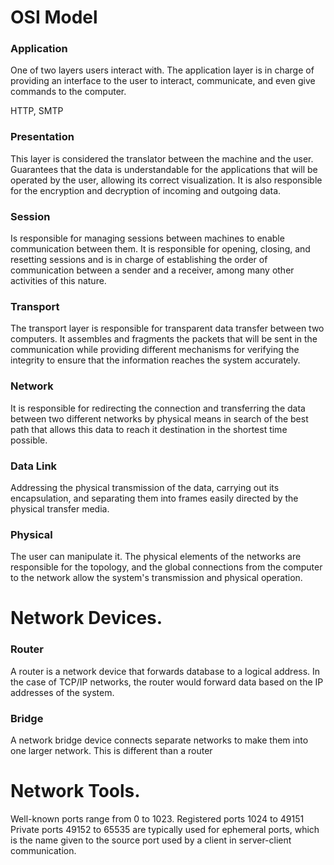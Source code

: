 # OSI Model

### Application
One of two layers users interact with. The application layer is in charge of providing an interface to the user to interact, communicate, and even give commands to the computer. 

HTTP, SMTP

### Presentation
This layer is considered the translator between the machine and the user. Guarantees that the data is understandable for the applications that will be operated by the user, allowing its correct visualization. It is also responsible for the encryption and decryption of incoming and outgoing data. 


### Session
Is responsible for managing sessions between machines to enable communication between them. It is responsible for opening, closing, and resetting sessions and is in charge of establishing the order of communication between a sender and a receiver, among many other activities of this nature. 



### Transport
The transport layer is responsible for transparent data transfer between two computers. It assembles and fragments the packets that will be sent in the communication while providing different mechanisms for verifying the integrity to ensure that the information reaches the system accurately. 


### Network
It is responsible for redirecting the connection and transferring the data between two different networks by physical means in search of the best path that allows this data to reach it destination in the shortest time possible. 

### Data Link
Addressing the physical transmission of the data, carrying out its encapsulation, and separating them into frames easily directed by the physical transfer media. 


### Physical
The user can manipulate it. The physical elements of the networks are responsible for the topology, and the global connections from the computer to the network allow the system's transmission and physical operation. 





# Network Devices. 

### Router
A router is a network device that forwards database to a logical address. In the case of TCP/IP networks, the router would forward data based on the IP addresses of the system. 


### Bridge
A network bridge device connects separate networks to make them into one larger network. This is different than a router




# Network Tools. 
Well-known ports range from 0 to 1023. 
Registered ports 1024 to 49151
Private ports 49152 to 65535 are typically used for ephemeral ports, which is the name given to the source port used by a client in server-client communication. 
